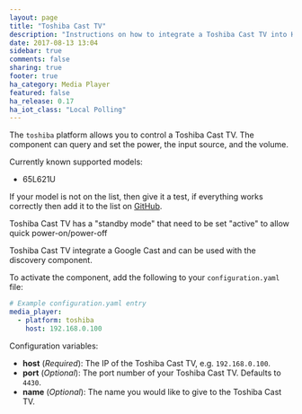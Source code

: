 ```yaml
---
layout: page
title: "Toshiba Cast TV"
description: "Instructions on how to integrate a Toshiba Cast TV into Home Assistant."
date: 2017-08-13 13:04
sidebar: true
comments: false
sharing: true
footer: true
ha_category: Media Player
featured: false
ha_release: 0.17
ha_iot_class: "Local Polling"
---
```


The `toshiba` platform allows you to control a Toshiba Cast TV. The component can query and set the power, the input source, and the volume.

Currently known supported models:

- 65L621U

If your model is not on the list, then give it a test, if everything works correctly then add it to the list on [GitHub](https://github.com/home-assistant/home-assistant.io).

Toshiba Cast TV has a "standby mode" that need to be set "active" to allow quick power-on/power-off

Toshiba Cast TV integrate a Google Cast and can be used with the discovery component. 

To activate the component, add the following to your `configuration.yaml` file:

```yaml
# Example configuration.yaml entry
media_player:
  - platform: toshiba
    host: 192.168.0.100
```

Configuration variables:

- **host** (*Required*): The IP of the Toshiba Cast TV, e.g. `192.168.0.100`.
- **port** (*Optional*): The port number of your Toshiba Cast TV. Defaults to `4430`.
- **name** (*Optional*): The name you would like to give to the Toshiba Cast TV.

